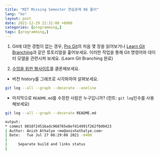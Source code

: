 ```yaml
---
title: "MIT Missing Semester 연습문제 06 풀이"
lang: "ko"
layout: post
date: 2021-12-29 22:31:08 +0900
categories: [programming,]
tags: [programming,]
---
```


1. Git에 대한 경험이 없는 경우, [Pro Git](https://git-scm.com/book/ko/v2)의 처음 몇 장을 읽어보거나 [Learn Git Branching](https://learngitbranching.js.org/?locale=ko)과 같은 튜토리얼을 훑어보세요. 이러한 작업을 통해 Git 명령어와 데이터 모델을 관련시켜 보세요. (Learn Git Branching 완료)

1. [수업을 위한 웹사이트](https://github.com/missing-semester/missing-semester)를 클론해보세요.
- 버전 history를 그래프로 시각화하여 살펴보세요.
```sh
git log --all --graph --decorate --oneline
```
- 마지막으로 `README.md`를 수정한 사람은 누구입니까? (힌트: `git log`인수를 사용해보세요)
```sh
git log --all --graph --decorate README.md

output:
* commit 8010724516adc968765e8efd14991f262f0d0423
| Author: Anish Athalye <me@anishathalye.com>
| Date:   Tue Jul 27 08:29:08 2021 -0400
|
|     Separate build and links status
|
```

